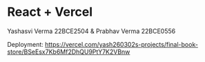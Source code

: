 # React + Vercel

Yashasvi Verma 22BCE2504  &  Prabhav Verma 22BCE0556

Deployment:
https://vercel.com/yash260302s-projects/final-book-store/BSeEsx7Kb6Mf2DhQU9PtY7K2VBnw
